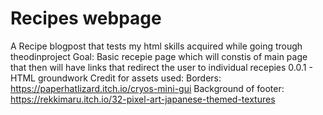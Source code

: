 # Recipes webpage
A Recipe blogpost that tests my html skills acquired while going trough theodinproject
Goal: Basic recepie page which will constis of main page that then will have links that redirect the user to individual recepies
0.0.1 - HTML groundwork
Credit for assets used:
Borders: https://paperhatlizard.itch.io/cryos-mini-gui
Background of footer: https://rekkimaru.itch.io/32-pixel-art-japanese-themed-textures